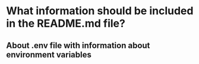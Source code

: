 # What information should be included in the README.md file?

## About .env file with information about environment variables
